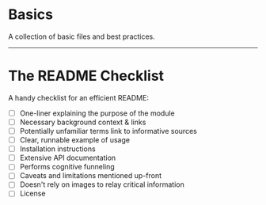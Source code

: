# Basics
A collection of basic files and best practices.

---

# The README Checklist

A handy checklist for an efficient README:

 - [ ] One-liner explaining the purpose of the module
 - [ ] Necessary background context & links
 - [ ] Potentially unfamiliar terms link to informative sources
 - [ ] Clear, runnable example of usage
 - [ ] Installation instructions
 - [ ] Extensive API documentation
 - [ ] Performs cognitive funneling
 - [ ] Caveats and limitations mentioned up-front
 - [ ] Doesn't rely on images to relay critical information
 - [ ] License
